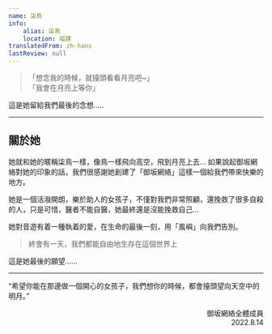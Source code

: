 ```yaml
---
name: 柒鳥
info:
    alias: 柒鳥
    location: 福建
translatedFrom: zh-hans
lastReview: null
---
```


>「想念我的時候，就擡頭看看月亮吧~」  
>「我會在月亮上等你」

這是她留給我們最後的念想.....

---
## 關於她
她就和她的暱稱柒鳥一樣，像鳥一樣飛向高空，飛到月亮上去...
如果說起御坂網絡對她的印象的話，我們很感謝她創建了「御坂網絡」這樣一個給我們帶來快樂的地方。

她是一個活潑開朗，樂於助人的女孩子，不僅對我們非常照顧，還挽救了很多自殺的人，只是可惜，醫者不能自醫，她最終還是沒能挽救自己...

她對音遊有着一種執着的愛，在生命的最後一刻，用「風嶼」向我們告別。

> 終會有一天，我們都能自由地生存在這個世界上

這是她最後的願望......

---
“希望你能在那邊做一個開心的女孩子，我們想你的時候，都會擡頭望向天空中的明月。”

<p align="right">
御坂網絡全體成員
<br/>
2022.8.14
</p>

